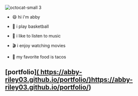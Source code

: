 
 ![octocat-small 3](https://github.com/abby-riley03/abby/assets/155670707/afe3d1e4-d010-4a79-8585-ac03090d608d)

- :smile:	hi i'm abby

- :basketball:	i play basketball
  
- :musical_note:	i like to listen to music

- :clapper:	i enjoy watching movies

- :taco: my favorite food is tacos
 ## [portfolio][( https://abby-riley03.github.io/portfolio/)](https://abby-riley03.github.io/portfolio/)https://abby-riley03.github.io/portfolio/)
